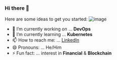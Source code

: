 ### Hi there 👋

Here are some ideas to get you started:
![image](https://kelvinlee97.github.io/me/IMG_0026.jpg)
- 🔭 I’m currently working on ... **DevOps**
- 🌱 I’m currently learning ... **Kubernetes**
- 📫 How to reach me: ... [LinkedIn](https://www.linkedin.com/in/kelvin-lee97/)
- 😄 Pronouns: ... He/Him
- ⚡ Fun fact: ... interest in **Financial** & **Blockchain**
